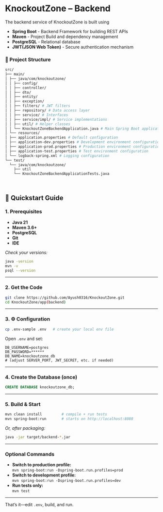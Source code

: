 # KnockoutZone – Backend 
The backend service of KnockoutZone is built using
- **Spring Boot** - Backend Framework for building REST APIs
- **Maven** - Project Build and dependency management
- **PostgreSQL** - Relational database
- **JWT(JSON Web Token)** - Secure authentication mechanism

### 📁 Project Structure
``` sh
src/
├── main/
│ ├── java/com/knockoutzone/
│ │ ├── config/ 
│ │ ├── controller/ 
│ │ ├── dto/
│ │ ├── entity/
│ │ ├── exception/
│ │ ├── filters/ # JWT filters
│ │ ├── repository/ # Data access layer
│ │ ├── service/ # Interfaces
│ │ ├── service/impl/ # Service implementations
│ │ ├── util/ # Helper classes
│ │ └── KnockoutZoneBackendApplication.java # Main Spring Boot application class
│ └── resources/
│ ├── application.properties # Default configuration
│ ├── application-dev.properties # Development environment configuration
│ ├── application-prod.properties # Production environment configuration
│ ├── application-test.properties # Test environment configuration
│ └── logback-spring.xml # Logging configuration
└── test/
  └── java/com/knockoutzone/
    ├── util
    └── KnockoutZoneBackendApplicationTests.java

  
```

## 🚀 Quickstart Guide

### 1. Prerequisites

- **Java 21**
- **Maven 3.6+**
- **PostgreSQL**
- **Git**
- **IDE**

_Check your versions:_
```sh
java -version
mvn -v
psql --version
```

---

### 2. Get the Code

```sh
git clone https://github.com/Ayush0316/KnockoutZone.git
cd KnockoutZone/app(backend)
```

---

### 3. ⚙️ Configuration

```sh
cp .env-sample .env   # create your local env file
```
Open `.env` and set:
```env
DB_USERNAME=postgres  
DB_PASSWORD=******
DB_NAME=knockoutzone_db
# (adjust SERVER_PORT, JWT_SECRET, etc. if needed)
```

---

### 4. Create the Database (once)

```sql
CREATE DATABASE knockoutzone_db;
```

---

### 5. Build & Start

```sh
mvn clean install         # compile + run tests
mvn spring-boot:run       # starts on http://localhost:8080
```
_Or, after packaging:_
```sh
java -jar target/backend-*.jar
```

---

### Optional Commands

- **Switch to production profile:**  
  `mvn spring-boot:run -Dspring-boot.run.profiles=prod`
- **Switch to development profile:**  
  `mvn spring-boot:run -Dspring-boot.run.profiles=dev`
- **Run tests only:**  
  `mvn test`

---

That’s it—edit `.env`, build, and run.

